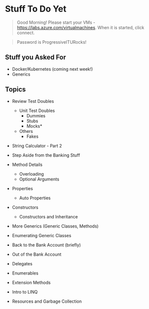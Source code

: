 # Stuff To Do Yet

> Good Morning!
> Please start your VMs - https://labs.azure.com/virtualmachines.  When it is started, click connect.

> Password is ProgressiveITURocks!

## Stuff you Asked For
- Docker/Kubernetes (coming next week!)
- Generics

## Topics

- Review Test Doubles
    - Unit Test Doubles
        - Dummies
        - Stubs
        - Mocks*
    - Others
        - Fakes

- String Calculator - Part 2

- Step Aside from the Banking Stuff
- Method Details
    - Overloading
    - Optional Arguments
- Properties
    - Auto Properties
- Constructors
    - Constructors and Inheritance
- More Generics (Generic Classes, Methods)
- Enumerating Generic Classes

- Back to the Bank Account (briefly)
- Out of the Bank Account
- Delegates
- Enumerables
- Extension Methods
- Intro to LINQ

- Resources and Garbage Collection